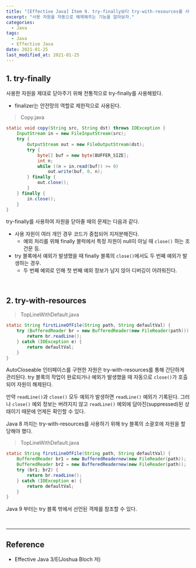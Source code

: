 ```yaml
---
title: "[Effective Java] Item 9. try-finally보다 try-with-resources를 사용하라"
excerpt: "사용 자원을 자동으로 해제해주는 기능을 알아보자."
categories:
  - Java
tags:
  - Java
  - Effective Java
date: 2021-01-25
last_modified_at: 2021-01-25
---
```


## 1. try-finally

사용한 자원을 제대로 닫아주기 위해 전통적으로 try-finally를 사용해왔다.

* finalizer는 안전망의 역할로 제한적으로 사용된다.

> Copy.java

```java
static void copy(String src, String dst) throws IOException {
    InputStream in = new FileInputStream(src);
    try {
        OutputStream out = new FileOutputStream(dst);
        try {
            byte[] buf = new byte[BUFFER_SIZE];
            int n;
            while ((n = in.read(buf)) >= 0)
                out.write(buf, 0, n);
        } finally {
            out.close();
        }
    } finally {
        in.close();
    }
}
```

try-finally를 사용하여 자원을 닫아줄 때의 문제는 다음과 같다.

* 사용 자원이 여러 개인 경우 코드가 중첩되어 지저분해진다.
  * 예외 처리를 위해 finally 블럭에서 특정 자원이 null이 아닐 때 ``close()`` 하는 조건문 등.
* try 블록에서 예외가 발생했을 때 finally 블록의 ``close()``에서도 두 번째 예외가 발생하는 경우.
  * 두 번째 예외로 인해 첫 번째 예외 정보가 남지 않아 디버깅이 어려워진다.

<br>

## 2. try-with-resources

> TopLineWithDefault.java

```java
static String firstLineOfFile(String path, String defaultVal) {
    try (BufferedReader br = new BufferedReader(new FileReader(path))) {
        return br.readLine();
    } catch (IOException e) {
        return defaultVal;
    }
}
```

AutoCloseable 인터페이스를 구현한 자원은 try-with-resources를 통해 간단하게 관리된다. try 블록의 작업이 완료되거나 예외가 발생했을 때 자동으로 ``close()``가 호출되어 자원이 해제된다.

만약 ``readLine()``과 ``close()`` 모두 예외가 발생하면 ``readLine()`` 예외가 기록된다. 그러나 ``close()`` 예외 정보는 버려지지 않고 ``readLine()`` 예외에 담아진(suppressed)된 상태이기 때문에 언제든 확인할 수 있다.

Java 8 까지는 try-with-resources를 사용하기 위해 try 블록의 소괄호에 자원을 할당해야 했다.

> TopLineWithDefault.java

```java
static String firstLineOfFile(String path, String defaultVal) {
    BufferedReader br1 = new BufferedReadernew(new FileReader(path));
    BufferedReader br2 = new BufferedReadernew(new FileReader(path));
    try (br1; br2) {
        return br.readLine();
    } catch (IOException e) {
        return defaultVal;
    }
}
```

Java 9 부터는 try 블록 밖에서 선언된 객체를 참조할 수 있다.

<br>

---

## Reference

* Effective Java 3/E(Joshua Bloch 저)
